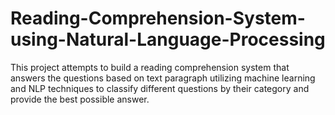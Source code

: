 # Reading-Comprehension-System-using-Natural-Language-Processing

This project attempts to build a reading comprehension system that answers the questions based on text paragraph utilizing machine learning and NLP techniques to classify different questions by their category and provide the best possible answer.
